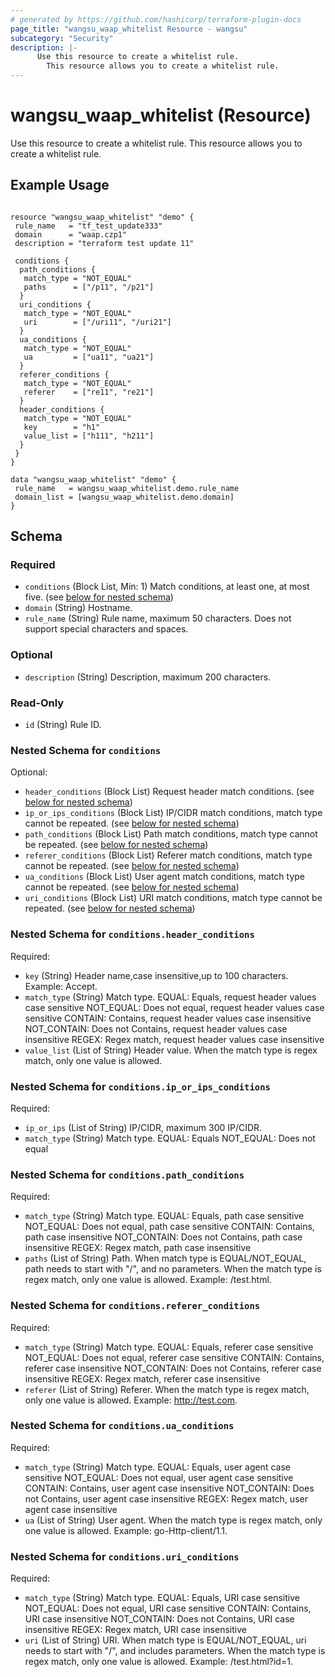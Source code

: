 ```yaml
---
# generated by https://github.com/hashicorp/terraform-plugin-docs
page_title: "wangsu_waap_whitelist Resource - wangsu"
subcategory: "Security"
description: |-
      Use this resource to create a whitelist rule.
        This resource allows you to create a whitelist rule.
---
```


# wangsu_waap_whitelist (Resource)

Use this resource to create a whitelist rule.
This resource allows you to create a whitelist rule.

## Example Usage

```hcl

resource "wangsu_waap_whitelist" "demo" {
 rule_name   = "tf_test_update333"
 domain      = "waap.czp1"
 description = "terraform test update 11"

 conditions {
  path_conditions {
   match_type = "NOT_EQUAL"
   paths      = ["/p11", "/p21"]
  }
  uri_conditions {
   match_type = "NOT_EQUAL"
   uri        = ["/uri11", "/uri21"]
  }
  ua_conditions {
   match_type = "NOT_EQUAL"
   ua         = ["ua11", "ua21"]
  }
  referer_conditions {
   match_type = "NOT_EQUAL"
   referer    = ["re11", "re21"]
  }
  header_conditions {
   match_type = "NOT_EQUAL"
   key        = "h1"
   value_list = ["h111", "h211"]
  }
 }
}

data "wangsu_waap_whitelist" "demo" {
 rule_name   = wangsu_waap_whitelist.demo.rule_name
 domain_list = [wangsu_waap_whitelist.demo.domain]
}
```

<!-- schema generated by tfplugindocs -->
## Schema

### Required

- `conditions` (Block List, Min: 1) Match conditions, at least one, at most five. (see [below for nested schema](#nestedblock--conditions))
- `domain` (String) Hostname.
- `rule_name` (String) Rule name, maximum 50 characters.
 Does not support special characters and spaces.

### Optional

- `description` (String) Description, maximum 200 characters.

### Read-Only

- `id` (String) Rule ID.

<a id="nestedblock--conditions"></a>
### Nested Schema for `conditions`

Optional:

- `header_conditions` (Block List) Request header match conditions. (see [below for nested schema](#nestedblock--conditions--header_conditions))
- `ip_or_ips_conditions` (Block List) IP/CIDR match conditions, match type cannot be repeated. (see [below for nested schema](#nestedblock--conditions--ip_or_ips_conditions))
- `path_conditions` (Block List) Path match conditions, match type cannot be repeated. (see [below for nested schema](#nestedblock--conditions--path_conditions))
- `referer_conditions` (Block List) Referer match conditions, match type cannot be repeated. (see [below for nested schema](#nestedblock--conditions--referer_conditions))
- `ua_conditions` (Block List) User agent match conditions, match type cannot be repeated. (see [below for nested schema](#nestedblock--conditions--ua_conditions))
- `uri_conditions` (Block List) URI match conditions, match type cannot be repeated. (see [below for nested schema](#nestedblock--conditions--uri_conditions))

<a id="nestedblock--conditions--header_conditions"></a>
### Nested Schema for `conditions.header_conditions`

Required:

- `key` (String) Header name,case insensitive,up to 100 characters.
Example: Accept.
- `match_type` (String) Match type.
EQUAL: Equals, request header values case sensitive
NOT_EQUAL: Does not equal, request header values case sensitive
CONTAIN: Contains, request header values case insensitive
NOT_CONTAIN: Does not Contains, request header values case insensitive
REGEX: Regex match, request header values case insensitive
- `value_list` (List of String) Header value.
When the match type is regex match, only one value is allowed.


<a id="nestedblock--conditions--ip_or_ips_conditions"></a>
### Nested Schema for `conditions.ip_or_ips_conditions`

Required:

- `ip_or_ips` (List of String) IP/CIDR, maximum 300 IP/CIDR.
- `match_type` (String) Match type.
EQUAL: Equals
NOT_EQUAL: Does not equal


<a id="nestedblock--conditions--path_conditions"></a>
### Nested Schema for `conditions.path_conditions`

Required:

- `match_type` (String) Match type.
EQUAL: Equals, path case sensitive
NOT_EQUAL: Does not equal, path case sensitive
CONTAIN: Contains, path case insensitive
NOT_CONTAIN: Does not Contains, path case insensitive
REGEX: Regex match, path case insensitive
- `paths` (List of String) Path.
When match type is EQUAL/NOT_EQUAL, path needs to start with "/", and no parameters.
When the match type is regex match, only one value is allowed. 
Example: /test.html.


<a id="nestedblock--conditions--referer_conditions"></a>
### Nested Schema for `conditions.referer_conditions`

Required:

- `match_type` (String) Match type.
EQUAL: Equals, referer case sensitive
NOT_EQUAL: Does not equal, referer case sensitive
CONTAIN: Contains, referer case insensitive
NOT_CONTAIN: Does not Contains, referer case insensitive
REGEX: Regex match, referer case insensitive
- `referer` (List of String) Referer.
When the match type is regex match, only one value is allowed. 
Example: http://test.com.


<a id="nestedblock--conditions--ua_conditions"></a>
### Nested Schema for `conditions.ua_conditions`

Required:

- `match_type` (String) Match type.
EQUAL: Equals, user agent case sensitive
NOT_EQUAL: Does not equal, user agent case sensitive
CONTAIN: Contains, user agent case insensitive
NOT_CONTAIN: Does not Contains, user agent case insensitive
REGEX: Regex match, user agent case insensitive
- `ua` (List of String) User agent.
When the match type is regex match, only one value is allowed. 
Example: go-Http-client/1.1.


<a id="nestedblock--conditions--uri_conditions"></a>
### Nested Schema for `conditions.uri_conditions`

Required:

- `match_type` (String) Match type.
EQUAL: Equals, URI case sensitive
NOT_EQUAL: Does not equal, URI case sensitive
CONTAIN: Contains, URI case insensitive
NOT_CONTAIN: Does not Contains, URI case insensitive
REGEX: Regex match, URI case insensitive
- `uri` (List of String) URI.
When match type is EQUAL/NOT_EQUAL, uri needs to start with "/", and includes parameters.
When the match type is regex match, only one value is allowed. 
Example: /test.html?id=1.
